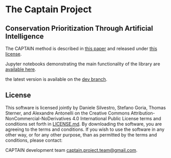 # The Captain Project

## Conservation Prioritization Through Artificial Intelligence

The CAPTAIN method is described in [this paper](https://www.nature.com/articles/s41893-022-00851-6) and released under [this license](https://github.com/captain-project/captain-project/blob/main/LICENSE.md).

Jupyter notebooks demonstrating the main functionality of the library are [available here](https://github.com/captain-project/notebooks).

the latest version is available on the [dev branch](https://github.com/captain-project/captain-project/tree/dev). 

## License

This software is licensed jointly by Daniele Silvestro, Stefano Goria, Thomas Sterner, and Alexandre Antonelli on the Creative Commons Attribution-NonCommercial-NoDerivatives 4.0 International Public License terms and conditions set forth in [LICENSE.md](LICENSE.md). By downloading the software, you are agreeing to the terms and conditions.
If you wish to use the software in any other way, or for any other purpose, than as permitted by the terms and conditions, please contact:

CAPTAIN development team
captain.project.team@gmail.com.
